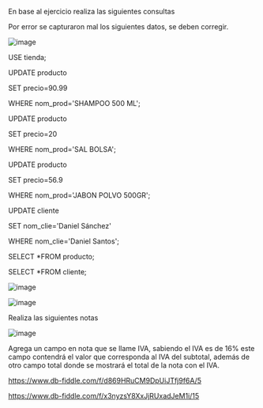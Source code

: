 En base al ejercicio realiza las siguientes consultas

Por error se capturaron mal los siguientes datos, se deben corregir.

![image](https://user-images.githubusercontent.com/91554777/171071745-a92dfd2f-2cf2-4bed-a081-8728f93fc005.png)

USE tienda;

UPDATE producto

SET precio=90.99

WHERE nom_prod='SHAMPOO 500 ML';

UPDATE producto

SET precio=20

WHERE nom_prod='SAL BOLSA';

UPDATE producto

SET precio=56.9

WHERE nom_prod='JABON POLVO 500GR';

UPDATE cliente

SET nom_clie='Daniel Sánchez'

WHERE nom_clie='Daniel Santos';

SELECT *FROM producto;

SELECT *FROM cliente;


![image](https://user-images.githubusercontent.com/103210431/171321783-b43d6254-19aa-4312-87d2-c4810741f4b6.png)

![image](https://user-images.githubusercontent.com/103210431/171321910-0e549be6-b5a0-4b35-b3f0-0c8af8884e74.png)


Realiza las siguientes notas

![image](https://user-images.githubusercontent.com/91554777/171071841-ef5e3549-0235-4c77-846d-62aee10873cf.png)


Agrega un campo en nota que se llame IVA, sabiendo el IVA es de 16% este campo contendrá el valor que corresponda al IVA del subtotal, además de otro campo total donde se mostrará el total de la nota con el IVA.

https://www.db-fiddle.com/f/d869HRuCM9DpUiJTfj9f6A/5

https://www.db-fiddle.com/f/x3nyzsY8XxJjRUxadJeM1i/15
